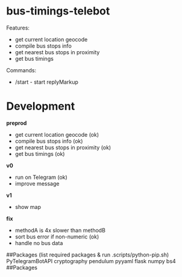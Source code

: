 # bus-timings-telebot

Features:

- get current location geocode
- compile bus stops info
- get nearest bus stops in proximity
- get bus timings

Commands:

- /start - start replyMarkup

# Development

**preprod**

- get current location geocode (ok)
- compile bus stops info (ok)
- get nearest bus stops in proximity (ok)
- get bus timings (ok)

**v0**

- run on Telegram (ok)
- improve message

**v1**

- show map

**fix**

- methodA is 4x slower than methodB
- sort bus error if non-numeric (ok)
- handle no bus data

##Packages (list required packages & run .scripts/python-pip.sh)
PyTelegramBotAPI
cryptography
pendulum
pyyaml
flask
numpy
bs4
##Packages
